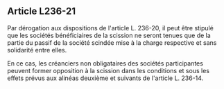 Article L236-21
----
Par dérogation aux dispositions de l'article L. 236-20, il peut être stipulé que
les sociétés bénéficiaires de la scission ne seront tenues que de la partie du
passif de la société scindée mise à la charge respective et sans solidarité
entre elles.

En ce cas, les créanciers non obligataires des sociétés participantes peuvent
former opposition à la scission dans les conditions et sous les effets prévus
aux alinéas deuxième et suivants de l'article L. 236-14.
